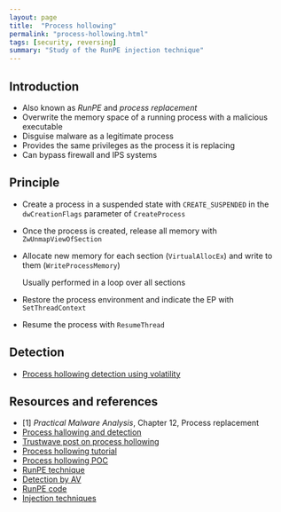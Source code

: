 ```yaml
---
layout: page
title:  "Process hollowing"
permalink: "process-hollowing.html"
tags: [security, reversing]
summary: "Study of the RunPE injection technique"
---
```


## Introduction
* Also known as *RunPE* and *process replacement*
* Overwrite the memory space of a running process with a malicious executable
* Disguise malware as a legitimate process
* Provides the same privileges as the process it is replacing
* Can bypass firewall and IPS systems

## Principle
* Create a process in a suspended state with `CREATE_SUSPENDED` in the
  `dwCreationFlags` parameter of `CreateProcess`
* Once the process is created, release all memory with `ZwUnmapViewOfSection`
* Allocate new memory for each section (`VirtualAllocEx`) and write to them
  (`WriteProcessMemory`)

  Usually performed in a loop over all sections
* Restore the process environment and indicate the EP with `SetThreadContext`
* Resume the process with `ResumeThread`

## Detection
* [Process hollowing detection using volatility](https://www.andreafortuna.org/2017/10/09/understanding-process-hollowing/)

## Resources and references
* [1] *Practical Malware Analysis*, Chapter 12, Process replacement
* [Process hallowing and detection](https://resources.infosecinstitute.com/process-hallowing/)
* [Trustwave post on process hollowing](https://www.trustwave.com/en-us/resources/blogs/spiderlabs-blog/analyzing-malware-hollow-processes/)
* [Process hollowing tutorial](https://medium.com/@jain.sm/process-hollowing-930b30452279)
* [Process hollowing POC](https://github.com/m0n0ph1/Process-Hollowing)
* [RunPE technique](https://www.adlice.com/runpe-hide-code-behind-legit-process/)
* [Detection by AV](https://security.stackexchange.com/questions/187049/why-can-runpe-injection-bypass-antivirus-software)
* [RunPE code](https://github.com/Zer0Mem0ry/RunPE/blob/master/RunPE.cpp)
* [Injection techniques](https://www.endgame.com/blog/technical-blog/ten-process-injection-techniques-technical-survey-common-and-trending-process)
